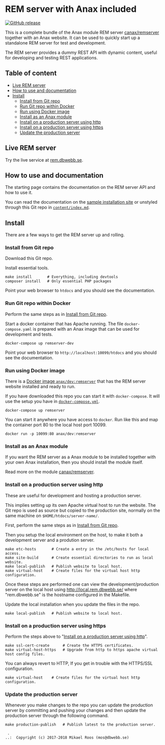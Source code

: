 REM server with Anax included
==================================

[![GitHub release](https://img.shields.io/github/releases/canax/remserver-website.svg)](https://github.com/canax/remserver-website/releases)

This is a complete bundle of the Anax module REM server [canax/remserver](https://github.com/canax/remserver) together with an Anax website. It can be used to quickly start up a standalone REM server for test and development.

The REM server provides a dummy REST API with dynamic content, useful for developing and testing REST applications.



Table of content
----------------------------------

* [Live REM server](#live-rem-server)
* [How to use and documentation](#how-to-use-and-documentation)
* [Install](#install)
    * [Install from Git repo](#install-from-git-repo)
    * [Run Git repo within Docker](#run-git-repo-within-docker)
    * [Run using Docker image](#run-using-docker-image)
    * [Install as an Anax module](#install-as-an-anax-module)
    * [Install on a production server using http](#install-on-a-production-server-using-http)
    * [Install on a production server using https](#install-on-a-production-server-using-https)
    * [Update the production server](#update-the-production-server)



Live REM server
----------------------------------

Try the live service at [rem.dbwebb.se](https://rem.dbwebb.se).



How to use and documentation
----------------------------------

The starting page contains the documentation on the REM server API and how to use it.

You can read the documentation on the [sample installation site](https://rem.dbwebb.se) or unstyled through this Git repo in [`content/index.md`](content/index.md).



Install
----------------------------------

There are a few ways to get the REM server up and rolling.



### Install from Git repo

Download this Git repo.

Install essential tools.

```
make install       # Everything, including devtools
composer install   # Only essential PHP packages
```

Point your web browser to `htdocs` and you should see the documentation.



### Run Git repo within Docker

Perform the same steps as in [Install from Git repo](#install-from-git-repo).

Start a docker container that has Apache running. The file `docker-compose.yaml` is prepared with an Anax image that can be used for development and tests.

```
docker-compose up remserver-dev
```

Point your web browser to `http://localhost:10099/htdocs` and you should see the documentation.



### Run using Docker image

There is a [Docker image `anax/dev:remserver`](https://store.docker.com/community/images/anax/dev) that has the REM server website installed and ready to run.

If you have downloaded this repo you can start it with `docker-compose`. It will use the setup you have in [`docker-compose.yml`](docker-compose.yml).

```
docker-compose up remserver
```

You can start it anywhere you have access to `docker`. Run like this and map the container port 80 to the local host port 10099.

```
docker run -p 10099:80 anax/dev:remserver
```



### Install as an Anax module

If you want the REM server as a Anax module to be installed together with your own Anax installation, then you should install the module itself.

Read more on the module [canax/remserver](https://github.com/canax/remserver).



### Install on a production server using http

These are useful for development and hosting a production server.

This implies setting up its own Apache virtual host to run the website. The Git repo is used as source but copied to the production site, normally on the same machine on `$HOME/htdocs/server-name/`.

First, perform the same steps as in [Install from Git repo](#install-from-git-repo).

Then you setup the local environment on the host, to make it both a development server and a prodution server.

```text
make etc-hosts       # Create a entry in the /etc/hosts for local access.
make site-build      # Create essential directories to run as local website.
make local-publish   # Publish website to local host.
make virtual-host    # Create files for the virtual host http configuration.
```

Once these steps are performed one can view the development/production server on the local host using http://local.rem.dbwebb.se/ where "rem.dbwebb.se" is the hostname configured in the Makefile.

Update the local installation when you update the files in the repo.

```text
make local-publish   # Publish website to local host.
```



### Install on a production server using https

Perform the steps above to "[Install on a production server using http](#install-on-a-production-server-using-http)".

```text
make ssl-cert-create      # Create the HTTPS certificates.
make virtual-host-https   # Upgrade from http to https apache virtual host config files.
```

You can always revert to HTTP, If you get in trouble with the HTTPS/SSL configuration.

```text
make virtual-host    # Create files for the virtual host http configuration.
```



### Update the production server

Whenever you make changes to the repo you can update the production server by committing and pushing your changes and then update the production server through the following command.

```text
make production-publish   # Publish latest to the production server.
```


```
 .  
..:  Copyright (c) 2017-2018 Mikael Roos (mos@dbwebb.se)
```
